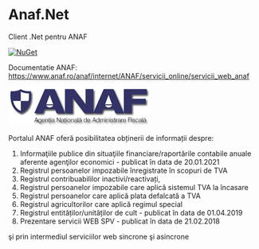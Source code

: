 # Anaf.Net
Client .Net pentru ANAF

[![NuGet](https://img.shields.io/nuget/v/Anaf.Net.svg?style=flat-square)](https://www.nuget.org/packages/Anaf.Net)

Documentatie ANAF: https://www.anaf.ro/anaf/internet/ANAF/servicii_online/servicii_web_anaf

![logo](anaf_ro.png)

Portalul ANAF oferă posibilitatea obținerii de informații despre:

1. Informaţiile publice din situaţiile financiare/raportările contabile anuale aferente agenţilor economici - publicat în data de 20.01.2021
2. Registrul persoanelor impozabile înregistrate în scopuri de TVA
3. Registrul contribuabililor inactivi/reactivați,
4. Registrul persoanelor impozabile care aplică sistemul TVA la încasare
5. Registrul persoanelor care aplică plata defalcată a TVA
6. Registrul agricultorilor care aplică regimul special
7. Registrul entităților/unităților de cult - publicat în data de 01.04.2019
8. Prezentare servicii WEB SPV - publicat în data de 21.02.2018

şi prin intermediul serviciilor web sincrone şi asincrone

